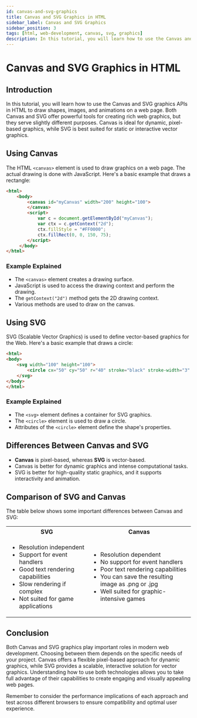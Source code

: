 ```yaml
---
id: canvas-and-svg-graphics
title: Canvas and SVG Graphics in HTML
sidebar_label: Canvas and SVG Graphics
sidebar_position: 3
tags: [html, web-development, canvas, svg, graphics]
description: In this tutorial, you will learn how to use the Canvas and SVG graphics APIs in HTML to draw shapes, images, and animations on a web page.
---
```


# Canvas and SVG Graphics in HTML

## Introduction
In this tutorial, you will learn how to use the Canvas and SVG graphics APIs in HTML to draw shapes, images, and animations on a web page. Both Canvas and SVG offer powerful tools for creating rich web graphics, but they serve slightly different purposes. Canvas is ideal for dynamic, pixel-based graphics, while SVG is best suited for static or interactive vector graphics.

## Using Canvas
The HTML `<canvas>` element is used to draw graphics on a web page. The actual drawing is done with JavaScript. Here's a basic example that draws a rectangle:
```html
<html>
    <body>
        <canvas id="myCanvas" width="200" height="100">
        </canvas>
        <script>
            var c = document.getElementById("myCanvas");
            var ctx = c.getContext("2d");
            ctx.fillStyle = "#FF0000";
            ctx.fillRect(0, 0, 150, 75);
        </script>
     </body>
</html>
```

### Example Explained
- The `<canvas>` element creates a drawing surface.
- JavaScript is used to access the drawing context and perform the drawing.
- The `getContext("2d")` method gets the 2D drawing context.
- Various methods are used to draw on the canvas.

## Using SVG
SVG (Scalable Vector Graphics) is used to define vector-based graphics for the Web. Here's a basic example that draws a circle:

```html
<html>
<body>
    <svg width="100" height="100">
        <circle cx="50" cy="50" r="40" stroke="black" stroke-width="3" fill="red" />
    </svg>
</body>
</html>
```

### Example Explained
- The `<svg>` element defines a container for SVG graphics.
- The `<circle>` element is used to draw a circle.
- Attributes of the `<circle>` element define the shape's properties.

## Differences Between Canvas and SVG
- **Canvas** is pixel-based, whereas **SVG** is vector-based.
- Canvas is better for dynamic graphics and intense computational tasks.
- SVG is better for high-quality static graphics, and it supports interactivity and animation.

## Comparison of SVG and Canvas
The table below shows some important differences between Canvas and SVG:
<table>
    <tbody>
        <tr>
            <th>SVG</th>
            <th>Canvas</th>
        </tr>
        <tr>
            <td>
                <ul>
                    <li>Resolution independent</li>
                    <li>Support for event handlers</li>
                    <li>Good text rendering capabilities</li>
                    <li>Slow rendering if complex</li>
                    <li>Not suited for game applications</li>
                </ul>
            </td>
            <td>
                <ul>
                    <li>Resolution dependent</li>
                    <li>No support for event handlers</li>
                    <li>Poor text rendering capabilities</li>
                    <li>You can save the resulting image as .png or .jpg</li>
                    <li>Well suited for graphic-intensive games</li>
                </ul>
            </td>
        </tr>
    </tbody>
</table>

## Conclusion
Both Canvas and SVG graphics play important roles in modern web development. Choosing between them depends on the specific needs of your project. Canvas offers a flexible pixel-based approach for dynamic graphics, while SVG provides a scalable, interactive solution for vector graphics. Understanding how to use both technologies allows you to take full advantage of their capabilities to create engaging and visually appealing web pages.

Remember to consider the performance implications of each approach and test across different browsers to ensure compatibility and optimal user experience.